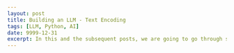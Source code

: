 ```yaml
---
layout: post
title: Building an LLM - Text Encoding
tags: [LLM, Python, AI]
date: 9999-12-31
excerpt: In this and the subsequent posts, we are going to go through series of steps required to build an LLM(large language model). In this post, we are going to take a first step and understand how to encode text.
---
```


